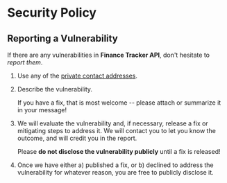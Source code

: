 # Security Policy

## Reporting a Vulnerability

If there are any vulnerabilities in **Finance Tracker API**, don't hesitate to _report them_.

1. Use any of the [private contact addresses](https://github.com/fax-app/notes#support).
2. Describe the vulnerability.

   If you have a fix, that is most welcome -- please attach or summarize it in your message!

3. We will evaluate the vulnerability and, if necessary, release a fix or mitigating steps to address it. We will contact you to let you know the outcome, and will credit you in the report.

   Please **do not disclose the vulnerability publicly** until a fix is released!

4. Once we have either a) published a fix, or b) declined to address the vulnerability for whatever reason, you are free to publicly disclose it.
